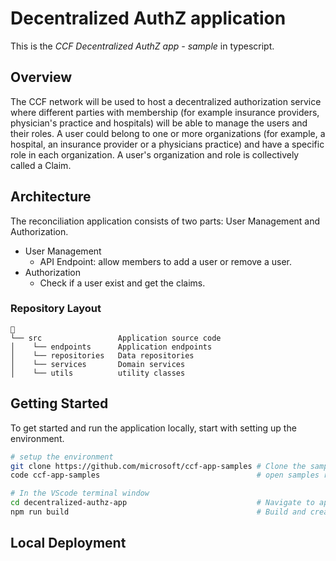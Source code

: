 # Decentralized AuthZ application

This is the _CCF Decentralized AuthZ app - sample_ in typescript.

## Overview

The CCF network will be used to host a decentralized authorization service where different parties with membership (for example insurance providers, physician's practice and hospitals) will be able to manage the users and their roles. A user could belong to one or more organizations (for example, a hospital, an insurance provider or a physicians practice) and have a specific role in each organization. A user's organization and role is collectively called a Claim. 

## Architecture

The reconciliation application consists of two parts: User Management and Authorization.

- User Management
  - API Endpoint: allow members to add a user or remove a user.
- Authorization
  - Check if a user exist and get the claims.

### Repository Layout

```text
📂
└── src                 Application source code
│    └── endpoints      Application endpoints
│    └── repositories   Data repositories
│    └── services       Domain services
│    └── utils          utility classes

```

## Getting Started

To get started and run the application locally, start with setting up the environment.

```bash
# setup the environment
git clone https://github.com/microsoft/ccf-app-samples # Clone the samples repository
code ccf-app-samples                                   # open samples repository in Visual studio code

# In the VScode terminal window
cd decentralized-authz-app                             # Navigate to app folder
npm run build                                          # Build and create the application deployment bundle
```

## Local Deployment

